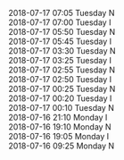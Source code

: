 2018-07-17 07:05 Tuesday  N  
2018-07-17 07:00 Tuesday  I  
2018-07-17 05:50 Tuesday  N  
2018-07-17 05:45 Tuesday  I  
2018-07-17 03:30 Tuesday  N  
2018-07-17 03:25 Tuesday  I  
2018-07-17 02:55 Tuesday  N  
2018-07-17 02:50 Tuesday  I  
2018-07-17 00:25 Tuesday  N  
2018-07-17 00:20 Tuesday  I  
2018-07-17 00:10 Tuesday  N  
2018-07-16 21:10 Monday  I  
2018-07-16 19:10 Monday  N  
2018-07-16 19:05 Monday  I  
2018-07-16 09:25 Monday  N  
